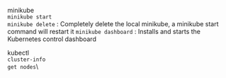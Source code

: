 minikube\
 ```minikube start```\
  ```minikube delete``` : Completely delete the local minikube, a minikube start command will restart it
  ```minikube dashboard``` : Installs and starts the Kubernetes control dashboard

kubectl\
  ```cluster-info```\
  ```get nodes```\
  
